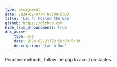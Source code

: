 ```yaml
---
type: assignment
date: 2024-02-07T4:00:00-5:00
title: 'Lab 4: Follow the Gap'
github: https://github.com
hide_from_announcments: true
due_event: 
    type: due
    date: 2024-02-21T23:59:00-5:00
    description: 'Lab 4 Due'
---
```

Reactive methods, follow the gap to avoid obstacles.
